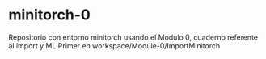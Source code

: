 # minitorch-0
Repositorio con entorno minitorch usando el Modulo 0, cuaderno referente al import y ML Primer en workspace/Module-0/ImportMinitorch
